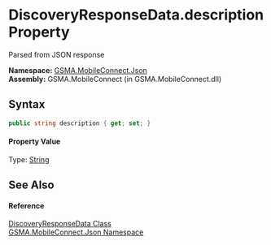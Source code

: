 DiscoveryResponseData.description Property
==========================================
Parsed from JSON response

**Namespace:** [GSMA.MobileConnect.Json][1]  
**Assembly:** GSMA.MobileConnect (in GSMA.MobileConnect.dll)

Syntax
------

```csharp
public string description { get; set; }
```

#### Property Value
Type: [String][2]

See Also
--------

#### Reference
[DiscoveryResponseData Class][3]  
[GSMA.MobileConnect.Json Namespace][1]  

[1]: ../README.md
[2]: http://msdn.microsoft.com/en-us/library/s1wwdcbf
[3]: README.md
[4]: ../../_icons/Help.png